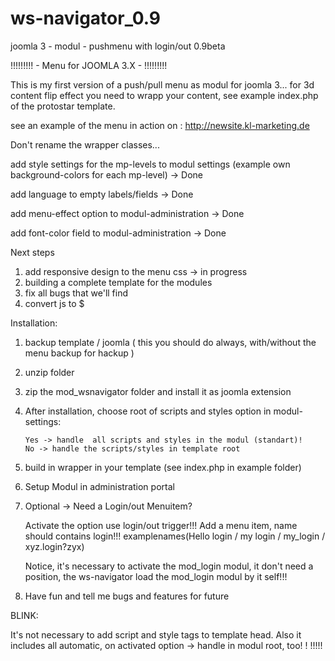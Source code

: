 # ws-navigator_0.9
joomla 3 - modul - pushmenu with login/out 0.9beta

!!!!!!!!! - Menu for JOOMLA 3.X - !!!!!!!!!

This is my first version of a push/pull menu as modul for joomla 3...
for 3d content flip effect you need to wrapp your content, see example index.php of the protostar template.

see an example of the menu in action on : http://newsite.kl-marketing.de

Don't rename the wrapper classes...

add style settings for the mp-levels to modul settings (example own background-colors for each mp-level) -> Done

add language to empty labels/fields -> Done

add menu-effect option to modul-administration -> Done

add font-color field to modul-administration -> Done

Next steps
  1. add responsive design to the menu css -> in progress
  2. building a complete template for the modules
  3. fix all bugs that we'll find
  4. convert js to $

Installation:
  1. backup template / joomla ( this you should do always, with/without the menu backup for hackup )
  2. unzip folder
  3. zip the mod_wsnavigator folder and install it as joomla extension
  4. After installation, choose root of scripts and styles option in modul-settings:

         Yes -> handle  all scripts and styles in the modul (standart)!
         No -> handle the scripts/styles in template root

  5. build in wrapper in your template (see index.php in example folder)
  6. Setup Modul in administration portal
  7. Optional -> Need a Login/out Menuitem?

        Activate the option use login/out trigger!!!
        Add a menu item, name should contains login!!!
        examplenames(Hello login / my login / my_login / xyz.login?zyx)

        Notice, it's necessary to activate the mod_login modul, it don't need a position,
        the ws-navigator load the mod_login modul by it self!!!

  8. Have fun and tell me bugs and features for future


BLINK:

  It's not necessary to add script and style tags to template head. Also it includes all automatic,
  on activated option -> handle in modul root, too! ! !!!!!

